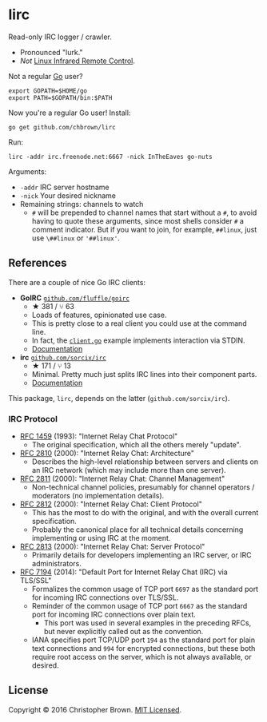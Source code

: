 # lirc

Read-only IRC logger / crawler.

* Pronounced "lurk."
* _Not_ [Linux Infrared Remote Control](https://www.google.com/search?q=lirc).

Not a regular [Go](https://golang.org/) user?

    export GOPATH=$HOME/go
    export PATH=$GOPATH/bin:$PATH

Now you're a regular Go user! Install:

    go get github.com/chbrown/lirc

Run:

    lirc -addr irc.freenode.net:6667 -nick InTheEaves go-nuts

Arguments:

* `-addr` IRC server hostname
* `-nick` Your desired nickname
* Remaining strings: channels to watch
  - `#` will be prepended to channel names that start without a `#`, to avoid having to quote these arguments, since most shells consider `#` a comment indicator.
    But if you want to join, for example, `##linux`, just use `\##linux` or `'##linux'`.


## References

There are a couple of nice Go IRC clients:

- **GoIRC** [`github.com/fluffle/goirc`](https://github.com/fluffle/goirc)
  + ★ 381 / ⑂ 63
  + Loads of features, opinionated use case.
  + This is pretty close to a real client you could use at the command line.
  + In fact, the [`client.go`](https://github.com/fluffle/goirc/blob/master/client.go) example implements interaction via STDIN.
  + [Documentation](https://godoc.org/github.com/fluffle/goirc/client)
- **irc** [`github.com/sorcix/irc`](https://github.com/sorcix/irc)
  + ★ 171 / ⑂ 13
  + Minimal. Pretty much just splits IRC lines into their component parts.
  + [Documentation](https://godoc.org/github.com/sorcix/irc)

This package, `lirc`, depends on the latter (`github.com/sorcix/irc`).


### IRC Protocol

* [RFC 1459](https://tools.ietf.org/html/rfc1459) (1993): "Internet Relay Chat Protocol"
  - The original specification, which all the others merely "update".
* [RFC 2810](https://tools.ietf.org/html/rfc2810) (2000): "Internet Relay Chat: Architecture"
  - Describes the high-level relationship between servers and clients on an IRC network (which may include more than one server).
* [RFC 2811](https://tools.ietf.org/html/rfc2811) (2000): "Internet Relay Chat: Channel Management"
  - Non-technical channel policies, presumably for channel operators / moderators (no implementation details).
* [RFC 2812](https://tools.ietf.org/html/rfc2812) (2000): "Internet Relay Chat: Client Protocol"
  - This has the most to do with the original, and with the overall current specification.
  - Probably the canonical place for all technical details concerning implementing or using IRC at the moment.
* [RFC 2813](https://tools.ietf.org/html/rfc2813) (2000): "Internet Relay Chat: Server Protocol"
  - Primarily details for developers implementing an IRC server, or IRC administrators.
* [RFC 7194](https://tools.ietf.org/html/rfc7194) (2014): "Default Port for Internet Relay Chat (IRC) via TLS/SSL"
  - Formalizes the common usage of TCP port `6697` as the standard port for incoming IRC connections over TLS/SSL.
  - Reminder of the common usage of TCP port `6667` as the standard port for incoming IRC connections over plain text.
    + This port was used in several examples in the preceding RFCs, but never explicitly called out as the convention.
  - IANA specifies port TCP/UDP port `194` as the standard port for plain text connections and `994` for encrypted connections, but these both require root access on the server, which is not always available, or desired.


## License

Copyright © 2016 Christopher Brown. [MIT Licensed](https://chbrown.github.io/licenses/MIT/#2016).
